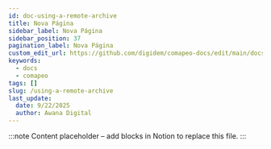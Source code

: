```yaml
---
id: doc-using-a-remote-archive
title: Nova Página
sidebar_label: Nova Página
sidebar_position: 37
pagination_label: Nova Página
custom_edit_url: https://github.com/digidem/comapeo-docs/edit/main/docs/exchanging-observations/using-a-remote-archive.md
keywords:
  - docs
  - comapeo
tags: []
slug: /using-a-remote-archive
last_update:
  date: 9/22/2025
  author: Awana Digital
---
```


<!-- Placeholder content generated automatically because the Notion page is missing a Website Block. -->

:::note
Content placeholder – add blocks in Notion to replace this file.
:::

